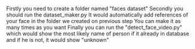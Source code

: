 Firstly you need to create a folder named "faces dataset"
Secondly you should run the dataset_maker.py It would automatically add references of your face in the folder we created on previous step
You can make it as many times as you want
Finally you can run the "detect_face_video.py" which would show the most likely name of person if it already in database and if he is not, it would show "unknown"

